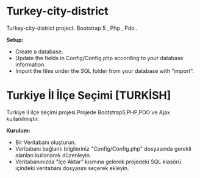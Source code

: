 # Turkey-city-district
Turkey-city-district project. Bootstrap 5 , Php , Pdo .

**Setup:**
- Create a database.
- Update the fields in Config/Config.php according to your database information.
- Import the files under the SQL folder from your database with "import".

# Turkiye İl İlçe Seçimi [TURKİSH]
Turkiye il ilçe seçimi projesi.Projede Bootstrap5,PHP,PDO ve Ajax kullanılmıştır.

**Kurulum:**
- Bir Veritabanı oluşturun.
- Veritabanı bağlantı bilgileriniz "Config/Config.php" dosyasında gerekli alanları kullanarak düzenleyin.
- Veritabanınızda "İçe Aktar" kısmına gelerek projedeki SQL klasörü içindeki veritabanı dosyasını seçerek ekleyin.
